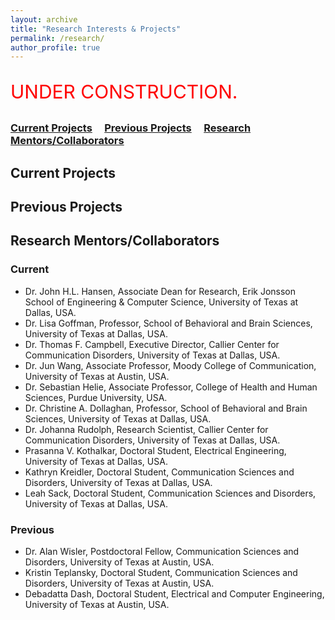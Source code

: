```yaml
---
layout: archive
title: "Research Interests & Projects"
permalink: /research/
author_profile: true
---
```


<p style="color:red;font-size:30px">UNDER CONSTRUCTION.</p>

### [Current Projects](#current-projects) &nbsp;&nbsp;&nbsp; [Previous Projects](#previous-projects)  &nbsp;&nbsp;&nbsp; [Research Mentors/Collaborators](#research-mentors/collaborators) 

Current Projects
------




Previous Projects
------




Research Mentors/Collaborators
------

### Current 

* Dr. John H.L. Hansen, Associate Dean for Research, Erik Jonsson School of Engineering & Computer Science,  University of Texas at Dallas, USA.
* Dr. Lisa Goffman, Professor, School of Behavioral and Brain Sciences,  University of Texas at Dallas, USA.
* Dr. Thomas F. Campbell, Executive Director, Callier Center for Communication Disorders,  University of Texas at Dallas, USA.
* Dr. Jun Wang, Associate Professor, Moody College of Communication, University of Texas at Austin, USA.
* Dr. Sebastian Helie, Associate Professor, College of Health and Human Sciences, Purdue University, USA. 
* Dr. Christine A. Dollaghan, Professor, School of Behavioral and Brain Sciences,  University of Texas at Dallas, USA. 
* Dr. Johanna Rudolph, Research Scientist, Callier Center for Communication Disorders, University of Texas at Dallas, USA. 
* Prasanna V. Kothalkar, Doctoral Student, Electrical Engineering, University of Texas at Dallas, USA.
* Kathryn Kreidler, Doctoral Student, Communication Sciences and Disorders, University of Texas at Dallas, USA.
* Leah Sack, Doctoral Student, Communication Sciences and Disorders, University of Texas at Dallas, USA.

### Previous 
* Dr. Alan Wisler, Postdoctoral Fellow, Communication Sciences and Disorders, University of Texas at Austin, USA.
* Kristin Teplansky, Doctoral Student, Communication Sciences and Disorders, University of Texas at Austin, USA.
* Debadatta Dash, Doctoral Student, Electrical and Computer Engineering, University of Texas at Austin, USA.
